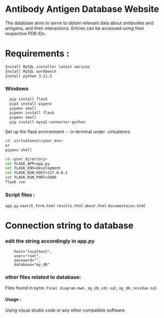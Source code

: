 # Antibody Antigen Database Website
The database aims to serve to obtain relevant data about antibodies and antigens, and their interactions.
Entries can be accessed using their respective PDB IDs.

# Requirements :
```bash
Install MySQL installer latest version
Install MySQL workbench
Install python 3.11.5
```
### Windows 
```bash
  pip install flask
  pip3 install pipenv
  pipenv shell
  pipenv install flask
  pipenv shell
  pip install mysql-connector-python 
```
Set up the flask environment -- in terminal under .virtualenvs
```bash
cd .virtualenvs\<your_env>
or
pipenv shell
```
```bash
cd <your_directory>
set FLASK_APP=app.py
set FLASK_ENV=development
set FLASK_RUN_HOST=127.0.0.1
set FLASK_RUN_PORT=5000
flask run
```

### Script files :
`app.py`
`search_form.html`
`results.html`
`about.html`
`documentaion.html`

# Connection string to database 
### edit the string accordingly in app.py 
        host="localhost",
        user="root",
        password="",
        database="my_db"
### other files related to database: 
Files found in syno: `Final diagram.mwb` , `my_db_cdr.sql`, `my_db_residue.sql`

#### Usage :
Using visual studio code or any other compatible software
